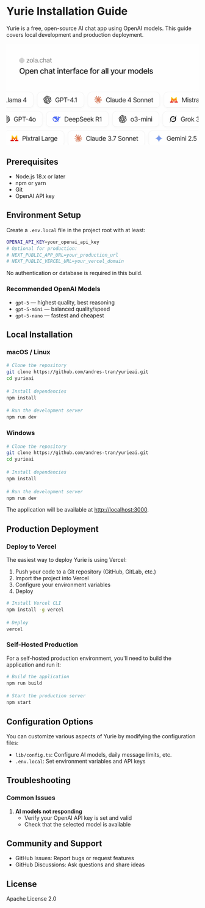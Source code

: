 # Yurie Installation Guide

Yurie is a free, open-source AI chat app using OpenAI models. This guide covers local development and production deployment.

![Yurie screenshot](./public/cover_yurie.jpg)

## Prerequisites

- Node.js 18.x or later
- npm or yarn
- Git
- OpenAI API key

## Environment Setup

Create a `.env.local` file in the project root with at least:

```bash
OPENAI_API_KEY=your_openai_api_key
# Optional for production:
# NEXT_PUBLIC_APP_URL=your_production_url
# NEXT_PUBLIC_VERCEL_URL=your_vercel_domain
```

No authentication or database is required in this build.

### Recommended OpenAI Models

 - `gpt-5` — highest quality, best reasoning
 - `gpt-5-mini` — balanced quality/speed
 - `gpt-5-nano` — fastest and cheapest

## Local Installation

### macOS / Linux

```bash
# Clone the repository
git clone https://github.com/andres-tran/yurieai.git
cd yurieai

# Install dependencies
npm install

# Run the development server
npm run dev
```

### Windows

```bash
# Clone the repository
git clone https://github.com/andres-tran/yurieai.git
cd yurieai

# Install dependencies
npm install

# Run the development server
npm run dev
```

The application will be available at [http://localhost:3000](http://localhost:3000).

 

## Production Deployment

### Deploy to Vercel

The easiest way to deploy Yurie is using Vercel:

1. Push your code to a Git repository (GitHub, GitLab, etc.)
2. Import the project into Vercel
3. Configure your environment variables
4. Deploy

```bash
# Install Vercel CLI
npm install -g vercel

# Deploy
vercel
```

### Self-Hosted Production

For a self-hosted production environment, you'll need to build the application and run it:

```bash
# Build the application
npm run build

# Start the production server
npm start
```

## Configuration Options

You can customize various aspects of Yurie by modifying the configuration files:

- `lib/config.ts`: Configure AI models, daily message limits, etc.
- `.env.local`: Set environment variables and API keys

## Troubleshooting

### Common Issues

1. **AI models not responding**
   - Verify your OpenAI API key is set and valid
   - Check that the selected model is available

## Community and Support

- GitHub Issues: Report bugs or request features
- GitHub Discussions: Ask questions and share ideas

## License

Apache License 2.0
